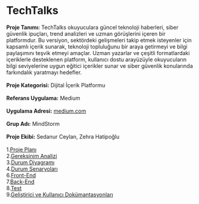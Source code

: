 # TechTalks
**Proje Tanımı:** TechTalks okuyuculara güncel teknoloji haberleri, siber güvenlik ipuçları, trend analizleri ve uzman görüşlerini içeren bir platformdur. Bu versiyon, sektördeki gelişmeleri takip etmek isteyenler için kapsamlı içerik sunarak, teknoloji topluluğunu bir araya getirmeyi ve bilgi paylaşımını teşvik etmeyi amaçlar. Uzman yazarlar ve çeşitli formatlardaki içeriklerle desteklenen platform, kullanıcı dostu arayüzüyle okuyucuların bilgi seviyelerine uygun eğitici içerikler sunar ve siber güvenlik konularında farkındalık yaratmayı hedefler.
<br>
<br>
**Proje Kategorisi:** Dijital İçerik Platformu
<br>
<br>
**Referans Uygulama:** Medium 
<br>
<br>
**Uygulama Adresi:** [medium.com](https://medium.com)
<br>
<br>
**Grup Adı:** MindStorm
<br>
<br>
**Proje Ekibi:** Sedanur Ceylan, Zehra Hatipoğlu
<br>
<br>
1.[Proje Planı](Proje_plani.xlsx "Proje Planı")
<br>
2.[Gereksinim Analizi](gereksinim_analizi.md "Gereksinim Analizi")
<br>
3.[Durum Diyagramı](durum_diyagramı.md "Durum Diyagramı")
<br>
4.[Durum Senaryoları](durum_senaryoları.md "Durum Senaryoları")
<br>
6.[Front-End](Front-End.md "Front-End")
<br>
7.[Back-End](Back-End.md "Back-End")
<br>
8.[Test](Test.md "Test")
<br>
9.[Geliştirici ve Kullanıcı Dokümantasyonları](Geliştirici-ve-Kullanıcı-Dokümantasyonları.md "Geliştirici ve Kullanıcı Dokümantasyonları")


